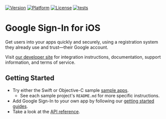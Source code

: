 [![Version](https://img.shields.io/cocoapods/v/GoogleSignIn.svg?style=flat)](https://cocoapods.org/pods/GoogleSignIn)
[![Platform](https://img.shields.io/cocoapods/p/GoogleSignIn.svg?style=flat)](https://cocoapods.org/pods/GoogleSignIn)
[![License](https://img.shields.io/cocoapods/l/GoogleSignIn.svg?style=flat)](https://cocoapods.org/pods/GoogleSignIn)
[![tests](https://github.com/google/GoogleSignIn-iOS/actions/workflows/tests.yml/badge.svg?event=push)](https://github.com/google/GoogleSignIn-iOS/actions/workflows/tests.yml)

# Google Sign-In for iOS

Get users into your apps quickly and securely, using a registration system they already use and trust—their Google account.

Visit [our developer site](https://developers.google.com/identity/sign-in/ios/)
for integration instructions, documentation, support information, and terms of
service.

## Getting Started

* Try either the Swift or Objective-C sample [sample apps](Samples).
  * See each sample project's `README.md` for more specific instructions.
* Add Google Sign-In to your own app by following our [getting started guides](https://developers.google.com/identity/sign-in/ios/start-integrating).
* Take a look at the [API reference](https://developers.google.com/identity/sign-in/ios/api/).
